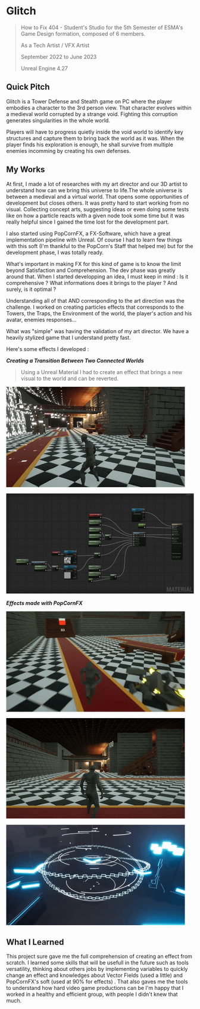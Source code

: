 # Glitch

> How to Fix 404 - Student's Studio for the 5th Semester of ESMA's Game Design formation, composed of 6 members.
> 
> As a Tech Artist / VFX Artist
> 
> September 2022 to June 2023
> 
> Unreal Engine 4.27

## Quick Pitch

Glitch is a Tower Defense and Stealth game on PC where the player embodies a character to the 3rd person view. That character evolves within a medieval world corrupted by a strange void.
Fighting this corruption generates singularities in the whole world.

Players will have to progress quietly inside the void world to identify key structures and capture them to bring back the world as it was. When the player finds his exploration is enough, he shall survive from multiple enemies incomming by creating his own defenses.

## My Works

At first, I made a lot of researches with my art director and our 3D artist to understand how can we bring this universe to life.The whole universe is between a medieval and a virtual world. That opens some opportunities of development but closes others.
It was pretty hard to start working from no visual. Collecting concept arts, suggesting ideas or even doing some tests like on how a particle reacts with a given node took some time but it was really helpful since I gained the time lost for the development part.

I also started using PopCornFX, a FX-Software, which have a great implementation pipeline with Unreal. Of course I had to learn few things with this soft (I'm thankful to the PopCorn's Staff that helped me) but for the development phase, I was totally ready.

What's important in making FX for this kind of game is to know the limit beyond Satisfaction and Comprehension. The dev phase was greatly around that. When I started developping an idea, I must keep in mind : Is it comprehensive ? What informations does it brings to the player ? And surely, is it optimal ?

Understanding all of that AND corresponding to the art direction was the challenge. I worked on creating particles effects that corresponds to the Towers, the Traps, the Environment of the world, the player's action and his avatar, enemies responses...

What was "simple" was having the validation of my art director. We have a heavily stylized game that I understand pretty fast. 

Here's some effects I developed :

***Creating a Transition Between Two Connected Worlds***
> Using a Unreal Material I had to create an effect that brings a new visual to the world and can be reverted.

![TransitionShaderGIF](https://github.com/MatthieuAUBERT/MatthieuAUBERT.github.io/blob/main/Projects/SchoolProjects/Glitch/Images/TransitionBetweenWorlds.gif)

![TransitionShader](https://github.com/MatthieuAUBERT/MatthieuAUBERT.github.io/blob/main/Projects/SchoolProjects/Glitch/Images/NodalUnreal.png)

***Effects made with PopCornFX***

![ElectricArcs](https://github.com/MatthieuAUBERT/MatthieuAUBERT.github.io/blob/main/Projects/SchoolProjects/Glitch/Images/TowerElectricShot.gif)

![GlitchDash](https://github.com/MatthieuAUBERT/MatthieuAUBERT.github.io/blob/main/Projects/SchoolProjects/Glitch/Images/GlitchDash.gif)

![Nexus](https://github.com/MatthieuAUBERT/MatthieuAUBERT.github.io/blob/main/Projects/SchoolProjects/Glitch/Images/ChainedNexus.gif)


## What I Learned

This project sure gave me the full comprehension of creating an effect from scratch. I learned some skills that will be usefull in the future such as tools versatility, thinking about others jobs by implementing variables to quickly change an effect and knowledges about Vector Fields (used a little) and PopCornFX's soft (used at 90% for effects) . That also gaves me the tools to understand how hard video game productions can be I'm happy that I worked in a healthy and efficient group, with people I didn't knew that much.
